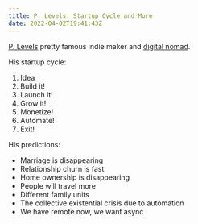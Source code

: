 ```yaml
---
title: P. Levels: Startup Cycle and More
date: 2022-04-02T19:41:43Z
---
```


[P. Levels](https://levels.io/) pretty famous indie maker and [digital nomad](https://nomadlist.com/).

His startup cycle:

1. Idea
2. Build it!
3. Launch it!
4. Grow it!
5. Monetize!
6. Automate!
7. Exit!

His predictions:

* Marriage is disappearing
* Relationship churn is fast
* Home ownership is disappearing
* People will travel more
* Different family units
* The collective existential crisis due to automation
* We have remote now, we want async

